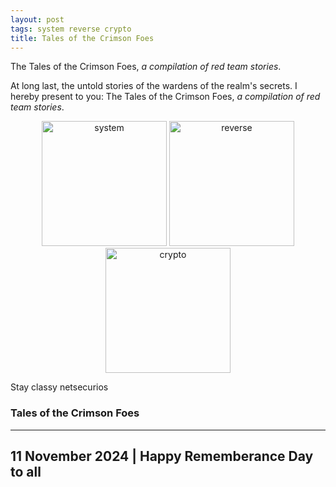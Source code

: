 ```yaml
---
layout: post
tags: system reverse crypto
title: Tales of the Crimson Foes
---
```


The Tales of the Crimson Foes, *a compilation of red team stories*.


At long last, the untold stories of the wardens of the realm's secrets. I hereby present to you: The Tales of the Crimson Foes, *a compilation of red team stories*.

<div style="text-align: center;">
 <a href="/tags#system"><img src="{{ site.baseurl }}/icons/system.png" width="200" title="system" ></a>
 <a href="/tags#reverse"><img src="{{ site.baseurl }}/icons/reverse.png" width="200" title="reverse" ></a>
 <a href="/tags#crypto"><img src="{{ site.baseurl }}/icons/crypto.png" width="200" title="crypto" ></a>
</div>

Stay classy netsecurios

### Tales of the Crimson Foes
---
11 November 2024 | Happy Rememberance Day to all
---
